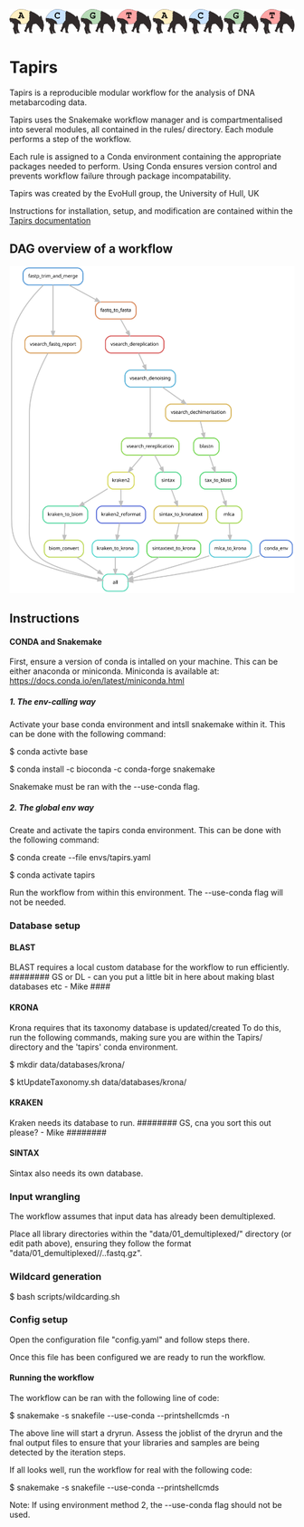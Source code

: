 ![tapirs_logo](documentation/docs/images/tapirs_seq.png)
# Tapirs

Tapirs is a reproducible modular workflow for the analysis of DNA metabarcoding data.

Tapirs uses the Snakemake workflow manager and is compartmentalised into several modules, all contained in the rules/ directory. Each module performs a step of the workflow.

Each rule is assigned to a Conda environment containing the appropriate packages needed to perform. Using Conda ensures version control and prevents workflow failure through package incompatability.

Tapirs was created by the EvoHull group, the University of Hull, UK

Instructions for installation, setup, and modification are contained within the [Tapirs documentation](documentation/site/index.html)

## DAG overview of a workflow

![workflow graph](documentation/docs/images/dag.svg)

## Instructions

#### CONDA and Snakemake

First, ensure a version of conda is intalled on your machine. This can be either anaconda or miniconda.
Miniconda is available at: https://docs.conda.io/en/latest/miniconda.html

##### 1. The env-calling way

Activate your base conda environment and intsll snakemake within it.
This can be done with the following command:

$ conda activte base

$ conda install -c bioconda -c conda-forge snakemake

Snakemake must be ran with the --use-conda flag.

##### 2. The global env way

Create and activate the tapirs conda environment.
This can be done with the following command:

$ conda create --file envs/tapirs.yaml

$ conda activate tapirs

Run the workflow from within this environment. The --use-conda flag will not be needed.


### Database setup

#### BLAST
BLAST requires a local custom database for the workflow to run efficiently.
######## GS or DL - can you put a little bit in here about making blast databases etc - Mike ####


#### KRONA
Krona requires that its taxonomy database is updated/created
To do this, run the following commands, making sure you are within the Tapirs/ directory and the 'tapirs' conda environment.

$ mkdir data/databases/krona/

$ ktUpdateTaxonomy.sh data/databases/krona/


#### KRAKEN
Kraken needs its database to run.
######## GS, cna you sort this out please? - Mike   ########


#### SINTAX
Sintax also needs its own database.



### Input wrangling

The workflow assumes that input data has already been demultiplexed.

Place all library directories within the "data/01_demultiplexed/" directory (or edit path above), ensuring they follow the format "data/01_demultiplexed/<library>/<sample>.<read>.fastq.gz".


### Wildcard generation

<insert command to run script to create tsvs for samples>

$ bash scripts/wildcarding.sh


### Config setup

Open the configuration file "config.yaml" and follow steps there.

Once this file has been configured we are ready to run the workflow.


#### Running the workflow

The workflow can be ran with the following line of code:

$ snakemake -s snakefile --use-conda --printshellcmds -n

The above line will start a dryrun. Assess the joblist of the dryrun and the fnal output files to ensure that your libraries and samples are being detected by the iteration steps.

If all looks well, run the workflow for real with the following code:

$ snakemake -s snakefile --use-conda --printshellcmds

Note: If using environment method 2, the --use-conda flag should not be used.
